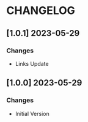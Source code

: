 # CHANGELOG

## [1.0.1] 2023-05-29
### Changes

- Links Update

## [1.0.0] 2023-05-29
### Changes

- Initial Version
